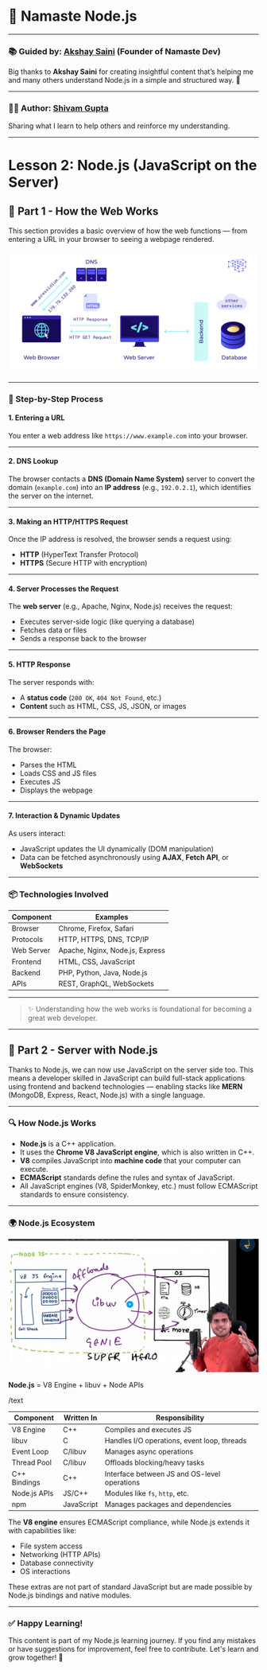 # 🙏 Namaste Node.js

---

### 📚 Guided by: [Akshay Saini](https://www.linkedin.com/in/akshaymarch7/)  **(Founder of Namaste Dev)**
Big thanks to **Akshay Saini** for creating insightful content that’s helping me and many others understand Node.js in a simple and structured way. 🙌

---

### 👨‍💻 Author: [Shivam Gupta](https://www.linkedin.com/in/shivam-gupta-92a129175/)  
Sharing what I learn to help others and reinforce my understanding.

---

# Lesson 2: Node.js (JavaScript on the Server)

## 📌 Part 1 - How the Web Works

This section provides a basic overview of how the web functions — from entering a URL in your browser to seeing a webpage rendered.

![Web Diagram from request from client and response from server](./images/web-diagram.png)

---

### 🚀 Step-by-Step Process

#### 1. Entering a URL
You enter a web address like `https://www.example.com` into your browser.

---

#### 2. DNS Lookup
The browser contacts a **DNS (Domain Name System)** server to convert the domain (`example.com`) into an **IP address** (e.g., `192.0.2.1`), which identifies the server on the internet.

---

#### 3. Making an HTTP/HTTPS Request
Once the IP address is resolved, the browser sends a request using:
- **HTTP** (HyperText Transfer Protocol)
- **HTTPS** (Secure HTTP with encryption)

---

#### 4. Server Processes the Request
The **web server** (e.g., Apache, Nginx, Node.js) receives the request:
- Executes server-side logic (like querying a database)
- Fetches data or files
- Sends a response back to the browser

---

#### 5. HTTP Response
The server responds with:
- A **status code** (`200 OK`, `404 Not Found`, etc.)
- **Content** such as HTML, CSS, JS, JSON, or images

---

#### 6. Browser Renders the Page
The browser:
- Parses the HTML
- Loads CSS and JS files
- Executes JS
- Displays the webpage

---

#### 7. Interaction & Dynamic Updates
As users interact:
- JavaScript updates the UI dynamically (DOM manipulation)
- Data can be fetched asynchronously using **AJAX**, **Fetch API**, or **WebSockets**

---

### 📦 Technologies Involved

| Component      | Examples                                |
|----------------|------------------------------------------|
| Browser        | Chrome, Firefox, Safari                  |
| Protocols      | HTTP, HTTPS, DNS, TCP/IP                 |
| Web Server     | Apache, Nginx, Node.js, Express          |
| Frontend       | HTML, CSS, JavaScript                    |
| Backend        | PHP, Python, Java, Node.js               |
| APIs           | REST, GraphQL, WebSockets                |

---

> ✨ Understanding how the web works is foundational for becoming a great web developer.

---

## 📌 Part 2 - Server with Node.js

Thanks to Node.js, we can now use JavaScript on the server side too. This means a developer skilled in JavaScript can build full-stack applications using frontend and backend technologies — enabling stacks like **MERN** (MongoDB, Express, React, Node.js) with a single language.

---

### 🔍 How Node.js Works

- **Node.js** is a C++ application.
- It uses the **Chrome V8 JavaScript engine**, which is also written in C++.
- **V8** compiles JavaScript into **machine code** that your computer can execute.
- **ECMAScript** standards define the rules and syntax of JavaScript.
- All JavaScript engines (V8, SpiderMonkey, etc.) must follow ECMAScript standards to ensure consistency.


---

### 🌍 Node.js Ecosystem

![Node.js Ecosystem](./images/node-js-ecosystem.png)

**Node.js** = V8 Engine + libuv + Node APIs

/text

| Component       | Written In | Responsibility                               |
|------------------|------------|-----------------------------------------------|
| V8 Engine         | C++        | Compiles and executes JS                      |
| libuv            | C          | Handles I/O operations, event loop, threads   |
| Event Loop       | C/libuv    | Manages async operations                      |
| Thread Pool      | C/libuv    | Offloads blocking/heavy tasks                 |
| C++ Bindings     | C++        | Interface between JS and OS-level operations  |
| Node.js APIs     | JS/C++     | Modules like `fs`, `http`, etc.               |
| npm              | JavaScript | Manages packages and dependencies             |

The **V8 engine** ensures ECMAScript compliance, while Node.js extends it with capabilities like:
- File system access
- Networking (HTTP APIs)
- Database connectivity
- OS interactions

These extras are not part of standard JavaScript but are made possible by Node.js bindings and native modules.

---

### ✅ Happy Learning!

This content is part of my Node.js learning journey. If you find any mistakes or have suggestions for improvement, feel free to contribute. Let's learn and grow together! 🚀
